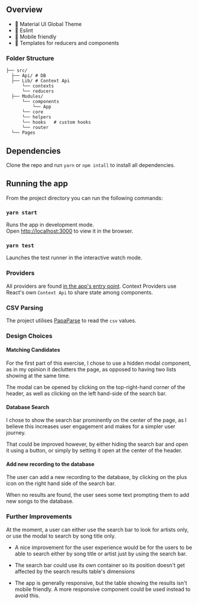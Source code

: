 ## Overview

- 🎨 Material UI Global Theme
- 📰 Eslint
- 📱 Mobile friendly
- 🚀 Templates for reducers and components

### Folder Structure

```shell
├── src/
  ├── Api/ # DB
  ├── Lib/ # Context Api
      └── contexts
      └── reducers
  ├── Modules/
      └── components
          └── App
      └── core
      └── helpers
      └── hooks   # custom hooks
      └── router
  └── Pages
```

## Dependencies

Clone the repo and run `yarn` or `npm intall` to install all dependencies.

## Running the app

From the project directory you can run the following commands:

### `yarn start`

Runs the app in development mode.<br />
Open [http://localhost:3000](http://localhost:3000) to view it in the browser.

### `yarn test`

Launches the test runner in the interactive watch mode.<br />

### Providers

All providers are found [in the app's entry point](src/Modules/components/App/index.jsx). Context Providers use React's own `Context Api` to share state among components.

### CSV Parsing

The project utilises [PapaParse](https://www.papaparse.com/) to read the `csv` values.

### Design Choices

#### Matching Candidates

For the first part of this exercise, I chose to use a hidden modal component, as in my opinion
it declutters the page, as opposed to having two lists showing at the same time.

The modal can be opened by clicking on the top-right-hand corner of the header, as well as clicking on the left hand-side of the search bar.

#### Database Search

I chose to show the search bar prominently on the center of the page, as I believe this increases user engagement and makes for a simpler user journey.

That could be improved however, by either hiding the search bar and open it using a button, or simply by setting it open at the center of the header.

#### Add new recording to the database

The user can add a new recording to the database, by clicking on the plus icon on the right hand side of the search bar.

When no results are found, the user sees some text prompting them to add new songs to the database.

### Further Improvements

At the moment, a user can either use the search bar to look for artists only, or use the modal to search by song title only.

- A nice improvement for the user experience would be for the users to be able to search either by song title or artist just by using the search bar.

- The search bar could use its own container so its position doesn't get affected by the search results table's dimensions

- The app is generally responsive, but the table showing the results isn't mobile friendly. A more responsive component could be used instead to avoid this.
